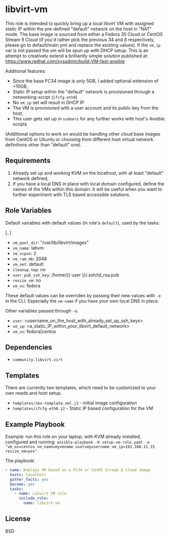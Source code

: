 libvirt-vm
==========

This role is intended to quickly bring up a local libvirt VM with assigned static IP within the pre-defined "default" network on the host in "NAT" mode. The base image is sourced from either a Fedora 35 Cloud or CentOS Stream 9 Cloud (if you'd rather pick the previous 34 and 8 respectively, please go to default/main.yml and replace the existing values). If the `vm_ip` var is not passed the vm will be spun up with DHCP setup. This is an attempt to creatively extend a brilliantly simple solution published at: https://www.redhat.com/sysadmin/build-VM-fast-ansible

Additional features:
* Since the base FC34 image is only 5GB, I added optional extension of +10GB,
* Static IP setup within the "default" network is provisioned through a networking-script (`ifcfg-eth0`)
* No `vm_ip` set will result in DHCP IP
* The VM is provisioned with a user account and its public key from the host, 
* This user gets set up in `sudoers` for any further works with host's Ansible scripts

(Additional options to work on would be handling other cloud base images from CentOS or Ubuntu or choosing from different host virtual network definitions other than "default" one).

Requirements
------------

1. Already set up and working KVM on the localhost, with at least "default" network defined,
2. If you have a local DNS in place with local domain configured, define the names of the VMs within this domain. It will be useful when you want to further experiment with TLS based accessible solutions.

Role Variables
--------------

Default variables with default values (in role's `default`), used by the tasks:

[..]
* `vm_pool_dir`: "/var/lib/libvirt/images"
* `vm_name`: labvm
* `vm_vcpus`: 2
* `vm_ram_mb`: 2048
* `vm_net`: default
* `cleanup_tmp`: no
* `user_pub_ssh_key`: /home/{{ user }}/.ssh/id_rsa.pub
* `resize_vm`: no
* `vm_os`: fedora

These default values can be overriden by passing their new values with `-e` in the CLI. Especially the `vm-name` if you have your own local DNS in place.

Other variables passed through `-e`:
* `user`: <username_on_the_host_with_already_set_up_ssh_keys>
* `vm_ip`: <a_static_IP_within_your_libvirt_default_network>
* `vm_os`: fedora|centos

Dependencies
------------

* `community.libvirt.virt`

Templates
---------

There are currently two templates, which need to be customized to your own needs and host setup.

* `templates/sbx-template.xml.j2` - initial image configuration 
* `templates/ifcfg-eth0.j2` - Static IP based configuration for the VM 

Example Playbook
----------------

Example: run this role on your laptop, with KVM already installed, configured and running:
`ansible-playbook -K setup-vm-role.yaml -e "vm_os=centos vm_name=myvmname user=myusername vm_ip=192.168.11.15 resize_vm=yes"`

The playbook:

```yaml
- name: Deploys VM based on a FC34 or CenOS Stream 8 cloud image
  hosts: localhost
  gather_facts: yes
  become: yes
  tasks:
    - name: Libvirt VM role
      include_role:
        name: libvirt-vm
```

License
-------

BSD
